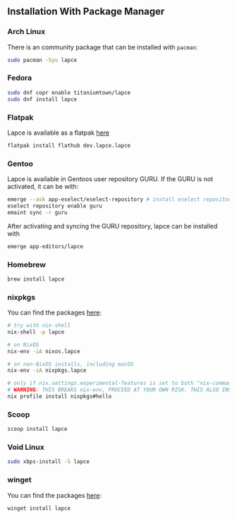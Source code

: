 ## Installation With Package Manager

### Arch Linux

There is an community package that can be installed with `pacman`:

```bash
sudo pacman -Syu lapce
```

### Fedora
```bash
sudo dnf copr enable titaniumtown/lapce
sudo dnf install lapce
```

### Flatpak

Lapce is available as a flatpak [here](https://flathub.org/apps/details/dev.lapce.lapce)

```bash
flatpak install flathub dev.lapce.lapce
```

### Gentoo

Lapce is available in Gentoos user repository GURU. 
If the GURU is not activated, it can be with:

```bash
emerge --ask app-eselect/eselect-repository # install eselect repository
eselect repository enable guru 
emaint sync -r guru
```

After activating and syncing the GURU repository, lapce can be installed with

```bash
emerge app-editors/lapce
```

### Homebrew

```bash
brew install lapce
```

### nixpkgs

You can find the packages [here](https://search.nixos.org/packages?channel=unstable&show=lapce&from=0&size=50&sort=relevance&type=packages&query=lapce):

```bash
# try with nix-shell
nix-shell -p lapce

# on NixOS
nix-env -iA nixos.lapce

# on non-NixOS installs, including macOS
nix-env -iA nixpkgs.lapce

# only if nix.settings.experimental-features is set to both "nix-command" and "flakes"
# WARNING: THIS BREAKS nix-env, PROCEED AT YOUR OWN RISK. THIS ALSO INSTALLS FROM UNSTABLE BRANCH.
nix profile install nixpkgs#hello
```

### Scoop

```bash
scoop install lapce
```

### Void Linux

```bash
sudo xbps-install -S lapce
```

### winget

You can find the packages [here](https://github.com/microsoft/winget-pkgs/tree/master/manifests/l/Lapce/Lapce):

```bash
winget install lapce
```

